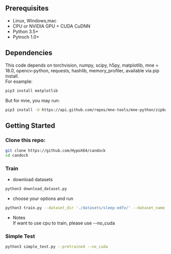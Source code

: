 ## Prerequisites
- Linux, Windows,mac
- CPU or NVIDIA GPU + CUDA CuDNN
- Python 3.5+
- Pytroch 1.0+

## Dependencies
This code depends on torchvision, numpy, scipy, h5py, matplotlib, mne = 18.0, opencv-python, requests, hashlib, memory_profiler, available via pip install.<br>
For example:<br>
```bash
pip3 install matplotlib
```
But for mne, you may run:<br>
```bash
pip3 install -U https://api.github.com/repos/mne-tools/mne-python/zipball/master
```

## Getting Started
### Clone this repo:
```bash
git clone https://github.com/HypoX64/candock
cd candock
```
### Train
* download datasets
```bash
python3 download_dataset.py
```
* choose your options and run
```bash
python3 train.py --dataset_dir './datasets/sleep-edfx/' --dataset_name sleep-edf --signal_name 'EEG Fpz-Cz' --sample_num 8 --model_name lstm --batchsize 64 --network_save_freq 5 --epochs 50 --lr 0.0005 --select_sleep_time
```
* Notes<br>
If want to use cpu to train, please use --no_cuda

### Simple Test
```bash
python3 simple_test.py --pretrained --no_cuda
```